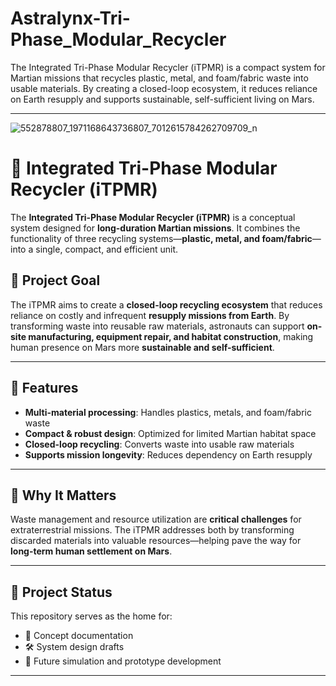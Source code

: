 # Astralynx-Tri-Phase_Modular_Recycler
The Integrated Tri-Phase Modular Recycler (iTPMR) is a compact system for Martian missions that recycles plastic, metal, and foam/fabric waste into usable materials. By creating a closed-loop ecosystem, it reduces reliance on Earth resupply and supports sustainable, self-sufficient living on Mars.

---
![552878807_1971168643736807_7012615784262709709_n](https://github.com/user-attachments/assets/2b894f48-4555-4521-80bb-eb1ad0784af9)

# 🌌 Integrated Tri-Phase Modular Recycler (iTPMR)

The **Integrated Tri-Phase Modular Recycler (iTPMR)** is a conceptual system designed for **long-duration Martian missions**. It combines the functionality of three recycling systems—**plastic, metal, and foam/fabric**—into a single, compact, and efficient unit.  

## 🚀 Project Goal  
The iTPMR aims to create a **closed-loop recycling ecosystem** that reduces reliance on costly and infrequent **resupply missions from Earth**. By transforming waste into reusable raw materials, astronauts can support **on-site manufacturing, equipment repair, and habitat construction**, making human presence on Mars more **sustainable and self-sufficient**.  

---

## 🔧 Features  
- **Multi-material processing**: Handles plastics, metals, and foam/fabric waste  
- **Compact & robust design**: Optimized for limited Martian habitat space  
- **Closed-loop recycling**: Converts waste into usable raw materials  
- **Supports mission longevity**: Reduces dependency on Earth resupply  

---

## 🌌 Why It Matters  
Waste management and resource utilization are **critical challenges** for extraterrestrial missions. The iTPMR addresses both by transforming discarded materials into valuable resources—helping pave the way for **long-term human settlement on Mars**.  

---

## 📂 Project Status  
This repository serves as the home for:  
- 📄 Concept documentation  
- 🛠️ System design drafts  
- 🧪 Future simulation and prototype development  

---


